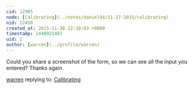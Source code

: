 ```yaml
---
cid: 12965
node: [Calibrating](../notes/daniel94/11-27-2015/calibrating)
nid: 12450
created_at: 2015-11-30 22:10:03 +0000
timestamp: 1448921403
uid: 1
author: [warren](../profile/warren)
---
```


Could you share a screenshot of the form, so we can see all the input you entered? Thanks again. 

[warren](../profile/warren) replying to: [Calibrating](../notes/daniel94/11-27-2015/calibrating)

